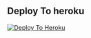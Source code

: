 ## Deploy To heroku 

[![Deploy To Heroku](https://www.herokucdn.com/deploy/button.svg)](https://heroku.com/deploy?template=https://github.com/rohit995049/nikaalne-wala)
